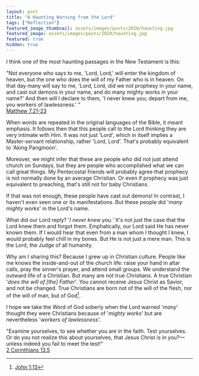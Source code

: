 ```yaml
---
layout: post
title: "A Haunting Warning from the Lord"
tags: ["Reflection"]
featured_image_thumbnail: assets/images/posts/2020/haunting.jpg
featured_image: assets/images/posts/2020/haunting.jpg
featured: true
hidden: true
---
```


I think one of the most haunting passages in the New Testament is this:

"Not everyone who says to me, 'Lord, Lord,' will enter the kingdom of heaven, but the one who does the will of my Father who is in heaven. On that day many will say to me, 'Lord, Lord, did we not prophesy in your name, and cast out demons in your name, and do many mighty works in your name?' And then will I declare to them, 'I never knew you; depart from me, you workers of lawlessness.' "<br>[Matthew 7.21-23](https://biblia.com/bible/esv/matthew/7/21-23)

<!--more-->

When words are repeated in the original languages of the Bible, it meant emphasis. It follows then that this people call to the Lord thinking they are very intimate with Him. It was not just 'Lord', which in itself implies a Master-servant relationship, rather 'Lord, Lord'. That's probably equivalent to 'Aking Panginoon'. 

Moreover, we might infer that these are people who did not just attend church on Sundays, but they are people who accomplished what we can call great things. My Pentecostal friends will probably agree that prophecy is not normally done by an average Christian. Or even if prophecy was just equivalent to preaching, that's still not for baby Christians.

If that was not enough, these people have cast out demons! In contrast, I haven't even seen one or its manifestations. But these people did '*many mighty works*' in the Lord's name.

What did our Lord reply? '*I never knew you.*' It's not just the case that the Lord knew them and forgot them. Emphatically, our Lord said He has never known them. If I would hear that even from a man whom I thought I knew, I would probably feel chill in my bones. But He is not just a mere man. This is the Lord, the Judge of all humanity.

Why am I sharing this? Because I grew up in Christian culture. People like me knows the inside-and-out of the church life: raise your hand in altar calls, pray the sinner's prayer, and attend small groups. We understand the outward life of a Christian. But many are not true Christians. A true Christian '*does the will of [the] Father*'. You cannot receive Jesus Christ as Savior, and not be changed. True Christians are born not of the will of the flesh, nor of the will of man, but of God[^1].

I hope we take the Word of God soberly when the Lord warned '*many*' thought they were Christians because of '*mighty works*' but are nevertheless '*workers of lawlessness*'.

"Examine yourselves, to see whether you are in the faith. Test yourselves. Or do you not realize this about yourselves, that Jesus Christ is in you?—unless indeed you fail to meet the test!" <br>[2 Corinthians 13.5](https://biblia.com/bible/esv/2-corinthians/13/5)

[^1]:[John 1:13](https://biblia.com/bible/esv/john/1/13)
